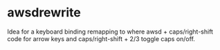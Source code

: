 # awsdrewrite

Idea for a keyboard binding remapping to where awsd + caps/right-shift code for arrow keys and caps/right-shift + 2/3 toggle caps on/off.
